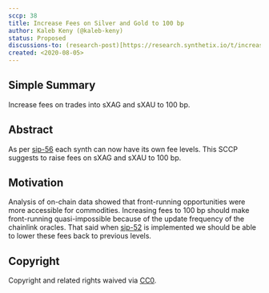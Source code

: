 ```yaml
---
sccp: 38
title: Increase Fees on Silver and Gold to 100 bp
author: Kaleb Keny (@kaleb-keny)
status: Proposed
discussions-to: (research-post)[https://research.synthetix.io/t/increase-fees-on-silver-and-gold-to-100-bp/168]
created: <2020-08-05>
---
```


## Simple Summary

Increase fees on trades into sXAG and sXAU to 100 bp.

## Abstract

<!--A short (~200 word) description of the variable change proposed.-->

As per [sip-56](https://github.com/Synthetixio/SIPs/blob/master/SIPS/sip-56.md) each synth can now have its own fee levels. This SCCP suggests to raise fees on sXAG and sXAU to 100 bp.

## Motivation

Analysis of on-chain data showed that front-running opportunities were more accessible for commodities. Increasing fees to 100 bp should make front-running quasi-impossible because of the update frequency of the chainlink oracles. That said when [sip-52](https://sips.synthetix.io/sips/sip-52) is implemented we should be able to lower these fees back to previous levels.

## Copyright

Copyright and related rights waived via [CC0](https://creativecommons.org/publicdomain/zero/1.0/).
